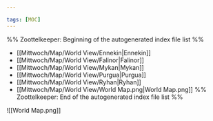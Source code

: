 ```yaml
---

tags: [MOC]
---
```

%% Zoottelkeeper: Beginning of the autogenerated index file list  %%
-  [[Mittwoch/Map/World View/Ennekin|Ennekin]]
-  [[Mittwoch/Map/World View/Falinor|Falinor]]
-  [[Mittwoch/Map/World View/Mykan|Mykan]]
-  [[Mittwoch/Map/World View/Purgua|Purgua]]
-  [[Mittwoch/Map/World View/Ryhan|Ryhan]]
-  [[Mittwoch/Map/World View/World Map.png|World Map.png]]
%% Zoottelkeeper: End of the autogenerated index file list  %%

![[World Map.png]]